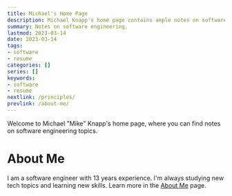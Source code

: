 ```yaml
---
title: Michael's Home Page
description: Michael Knapp's home page contains ample notes on software engineering.
summary: Notes on software engineering.
lastmod: 2023-03-14
date: 2023-03-14
tags:
- software
- resume
categories: []
series: []
keywords:
- software
- resume
nextlink: /principles/
prevlink: /about-me/
---
```


Welcome to Michael "Mike" Knapp's home page, where you can find notes on software engineering topics.

# About Me

I am a software engineer with 13 years experience.  I'm always studying new tech topics and 
learning new skills.  Learn more in the [About Me](/about-me) page.

